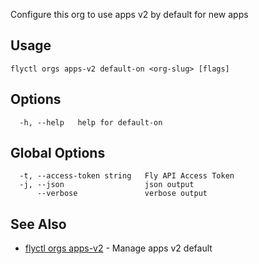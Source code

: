 Configure this org to use apps v2 by default for new apps

## Usage
~~~
flyctl orgs apps-v2 default-on <org-slug> [flags]
~~~

## Options

~~~
  -h, --help   help for default-on
~~~

## Global Options

~~~
  -t, --access-token string   Fly API Access Token
  -j, --json                  json output
      --verbose               verbose output
~~~

## See Also

* [flyctl orgs apps-v2](/docs/flyctl/orgs-apps-v2/)	 - Manage apps v2 default


